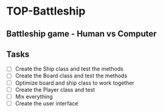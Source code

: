 # TOP-Battleship
## Battleship game - Human vs Computer

## Tasks 
- [ ] Create the Ship class and test the methods
- [ ] Create the Board class and test the methods 
- [ ] Optimize board and ship class to work together
- [ ] Create the Player class and test 
- [ ] Mix everything
- [ ] Create the user interface

